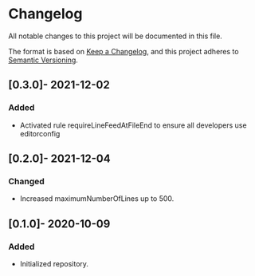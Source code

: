 # Changelog
All notable changes to this project will be documented in this file.

The format is based on [Keep a Changelog](https://keepachangelog.com/en/1.0.0/),
and this project adheres to [Semantic Versioning](https://semver.org/spec/v2.0.0.html).

## [0.3.0]- 2021-12-02

### Added

- Activated rule requireLineFeedAtFileEnd to ensure all developers use editorconfig

## [0.2.0]- 2021-12-04

### Changed

- Increased maximumNumberOfLines up to 500.

## [0.1.0]- 2020-10-09

### Added

- Initialized repository.
